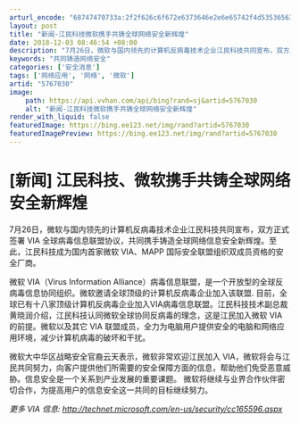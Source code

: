 ```yaml
---
arturl_encode: "68747470733a:2f2f626c6f672e6373646e2e6e65742f4d5353656375726974:792f61727469636c652f64657461696c732f35373637303330"
layout: post
title: "新闻-江民科技微软携手共铸全球网络安全新辉煌"
date: 2018-12-03 08:46:54 +08:00
description: "7月26日，微软与国内领先的计算机反病毒技术企业江民科技共同宣布，双方正式签署 VIA 全球病毒信息"
keywords: "共同铸造网络安全"
categories: ['安全消息']
tags: ['网络应用', '网络', '微软']
artid: "5767030"
image:
    path: https://api.vvhan.com/api/bing?rand=sj&artid=5767030
    alt: "新闻-江民科技微软携手共铸全球网络安全新辉煌"
render_with_liquid: false
featuredImage: https://bing.ee123.net/img/rand?artid=5767030
featuredImagePreview: https://bing.ee123.net/img/rand?artid=5767030
---
```


# [新闻] 江民科技、微软携手共铸全球网络安全新辉煌

7月26日，微软与国内领先的计算机反病毒技术企业江民科技共同宣布，双方正式签署 VIA 全球病毒信息联盟协议，共同携手铸造全球网络信息安全新辉煌。至此，江民科技成为国内首家微软 VIA、MAPP 国际安全联盟组织双成员资格的安全厂商。

微软 VIA（Virus Information Alliance）病毒信息联盟，是一个开放型的全球反病毒信息协同组织。微软邀请全球顶级的计算机反病毒企业加入该联盟. 目前，全球已有十八家顶级计算机反病毒企业加入VIA病毒信息联盟。江民科技技术副总裁黄晓润介绍，江民科技认同微软全球协同反病毒的理念，这是江民加入微软 VIA 的前提。微软以及其它 VIA 联盟成员，全力为电脑用户提供安全的电脑和网络应用环境，减少计算机病毒的破坏和干扰。

微软大中华区战略安全官裔云天表示，微软非常欢迎江民加入 VIA，微软将会与江民共同努力，向客户提供他们所需要的安全保障方面的信息，帮助他们免受恶意威胁。信息安全是一个关系到产业发展的重要课题。 微软将继续与业界合作伙伴密切合作，为提高用户的信息安全这一共同的目标继续努力。

*更多 VIA 信息:
<http://technet.microsoft.com/en-us/security/cc165596.aspx>*